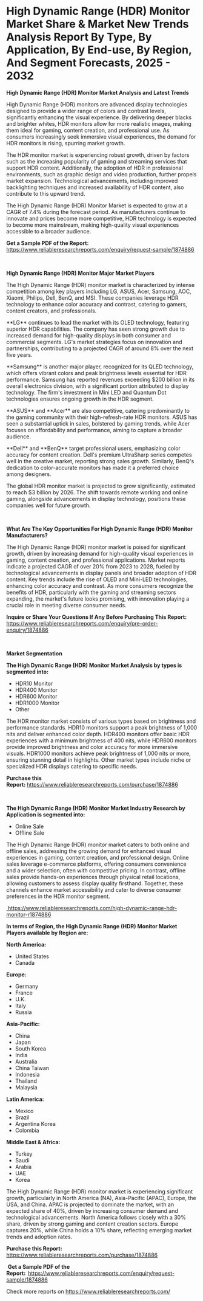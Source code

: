 <p><h1>High Dynamic Range (HDR) Monitor Market Share & Market New Trends Analysis Report By Type, By Application, By End-use, By Region, And Segment Forecasts, 2025 - 2032</h1></p><p><strong>High Dynamic Range (HDR) Monitor Market Analysis and Latest Trends</strong></p>
<p><p>High Dynamic Range (HDR) monitors are advanced display technologies designed to provide a wider range of colors and contrast levels, significantly enhancing the visual experience. By delivering deeper blacks and brighter whites, HDR monitors allow for more realistic images, making them ideal for gaming, content creation, and professional use. As consumers increasingly seek immersive visual experiences, the demand for HDR monitors is rising, spurring market growth.</p><p>The HDR monitor market is experiencing robust growth, driven by factors such as the increasing popularity of gaming and streaming services that support HDR content. Additionally, the adoption of HDR in professional environments, such as graphic design and video production, further propels market expansion. Technological advancements, including improved backlighting techniques and increased availability of HDR content, also contribute to this upward trend.</p><p>The High Dynamic Range (HDR) Monitor Market is expected to grow at a CAGR of 7.4% during the forecast period. As manufacturers continue to innovate and prices become more competitive, HDR technology is expected to become more mainstream, making high-quality visual experiences accessible to a broader audience.</p></p>
<p><strong>Get a Sample PDF of the Report:&nbsp;</strong> <a href="https://www.reliableresearchreports.com/enquiry/request-sample/1874886?utm_campaign=2275&utm_medium=2&utm_source=Github&utm_content=ia&utm_term=05042025&utm_id=high-dynamic-range-hdr-monitor">https://www.reliableresearchreports.com/enquiry/request-sample/1874886</a></p>
<p>&nbsp;</p>
<p><strong>High Dynamic Range (HDR) Monitor Major Market Players</strong></p>
<p><p>The High Dynamic Range (HDR) monitor market is characterized by intense competition among key players including LG, ASUS, Acer, Samsung, AOC, Xiaomi, Philips, Dell, BenQ, and MSI. These companies leverage HDR technology to enhance color accuracy and contrast, catering to gamers, content creators, and professionals.</p><p>**LG** continues to lead the market with its OLED technology, featuring superior HDR capabilities. The company has seen strong growth due to increased demand for high-quality displays in both consumer and commercial segments. LG's market strategies focus on innovation and partnerships, contributing to a projected CAGR of around 8% over the next five years.</p><p>**Samsung** is another major player, recognized for its QLED technology, which offers vibrant colors and peak brightness levels essential for HDR performance. Samsung has reported revenues exceeding $200 billion in its overall electronics division, with a significant portion attributed to display technology. The firm's investment in Mini LED and Quantum Dot technologies ensures ongoing growth in the HDR segment.</p><p>**ASUS** and **Acer** are also competitive, catering predominantly to the gaming community with their high-refresh-rate HDR monitors. ASUS has seen a substantial uptick in sales, bolstered by gaming trends, while Acer focuses on affordability and performance, aiming to capture a broader audience.</p><p>**Dell** and **BenQ** target professional users, emphasizing color accuracy for content creation. Dell's premium UltraSharp series competes well in the creative market, reporting strong sales growth. Similarly, BenQ's dedication to color-accurate monitors has made it a preferred choice among designers.</p><p>The global HDR monitor market is projected to grow significantly, estimated to reach $3 billion by 2026. The shift towards remote working and online gaming, alongside advancements in display technology, positions these companies well for future growth.</p></p>
<p>&nbsp;</p>
<p><strong>What Are The Key Opportunities For High Dynamic Range (HDR) Monitor Manufacturers?</strong></p>
<p><p>The High Dynamic Range (HDR) monitor market is poised for significant growth, driven by increasing demand for high-quality visual experiences in gaming, content creation, and professional applications. Market reports indicate a projected CAGR of over 20% from 2023 to 2028, fueled by technological advancements in display panels and broader adoption of HDR content. Key trends include the rise of OLED and Mini-LED technologies, enhancing color accuracy and contrast. As more consumers recognize the benefits of HDR, particularly with the gaming and streaming sectors expanding, the market's future looks promising, with innovation playing a crucial role in meeting diverse consumer needs.</p></p>
<p><strong>Inquire or Share Your Questions If Any Before Purchasing This Report:</strong> <a href="https://www.reliableresearchreports.com/enquiry/pre-order-enquiry/1874886?utm_campaign=2275&utm_medium=2&utm_source=Github&utm_content=ia&utm_term=05042025&utm_id=high-dynamic-range-hdr-monitor">https://www.reliableresearchreports.com/enquiry/pre-order-enquiry/1874886</a></p>
<p>&nbsp;</p>
<p><strong>Market Segmentation</strong></p>
<p><strong>The High Dynamic Range (HDR) Monitor Market Analysis by types is segmented into:</strong></p>
<p><ul><li>HDR10 Monitor</li><li>HDR400 Monitor</li><li>HDR600 Monitor</li><li>HDR1000 Monitor</li><li>Other</li></ul></p>
<p><p>The HDR monitor market consists of various types based on brightness and performance standards. HDR10 monitors support a peak brightness of 1,000 nits and deliver enhanced color depth. HDR400 monitors offer basic HDR experiences with a minimum brightness of 400 nits, while HDR600 monitors provide improved brightness and color accuracy for more immersive visuals. HDR1000 monitors achieve peak brightness of 1,000 nits or more, ensuring stunning detail in highlights. Other market types include niche or specialized HDR displays catering to specific needs.</p></p>
<p><strong>Purchase this Report:&nbsp;</strong><a href="https://www.reliableresearchreports.com/purchase/1874886?utm_campaign=2275&utm_medium=2&utm_source=Github&utm_content=ia&utm_term=05042025&utm_id=high-dynamic-range-hdr-monitor">https://www.reliableresearchreports.com/purchase/1874886</a></p>
<p>&nbsp;</p>
<p><strong>The High Dynamic Range (HDR) Monitor Market Industry Research by Application is segmented into:</strong></p>
<p><ul><li>Online Sale</li><li>Offline Sale</li></ul></p>
<p><p>The High Dynamic Range (HDR) monitor market caters to both online and offline sales, addressing the growing demand for enhanced visual experiences in gaming, content creation, and professional design. Online sales leverage e-commerce platforms, offering consumers convenience and a wider selection, often with competitive pricing. In contrast, offline sales provide hands-on experiences through physical retail locations, allowing customers to assess display quality firsthand. Together, these channels enhance market accessibility and cater to diverse consumer preferences in the HDR monitor segment.</p></p>
<p><a href="https://www.reliableresearchreports.com/high-dynamic-range-hdr-monitor-r1874886?utm_campaign=2275&utm_medium=2&utm_source=Github&utm_content=ia&utm_term=05042025&utm_id=high-dynamic-range-hdr-monitor">&nbsp;https://www.reliableresearchreports.com/high-dynamic-range-hdr-monitor-r1874886</a></p>
<p><strong>In terms of Region, the High Dynamic Range (HDR) Monitor Market Players available by Region are:</strong></p>
<p>
    <p> <strong> North America: </strong>
        <ul>
            <li>United States</li>
            <li>Canada</li>
        </ul>
        </p> 
    <p> <strong> Europe: </strong>
        <ul>
            <li>Germany</li>
            <li>France</li>
            <li>U.K.</li>
            <li>Italy</li>
            <li>Russia</li>
        </ul>
        </p> 
    <p> <strong> Asia-Pacific: </strong>
        <ul>
            <li>China</li>
            <li>Japan</li>
            <li>South Korea</li>
            <li>India</li>
            <li>Australia</li>
            <li>China Taiwan</li>
            <li>Indonesia</li>
            <li>Thailand</li>
            <li>Malaysia</li>
        </ul>
        </p> 
    <p> <strong> Latin America: </strong>
        <ul>
            <li>Mexico</li>
            <li>Brazil</li>
            <li>Argentina Korea</li>
            <li>Colombia</li>
        </ul>
        </p> 
    <p> <strong> Middle East & Africa: </strong>
        <ul>
            <li>Turkey</li>
            <li>Saudi</li>
            <li>Arabia</li>
            <li>UAE</li>
            <li>Korea</li>
        </ul>
    </p>
    </p>
<p><p>The High Dynamic Range (HDR) monitor market is experiencing significant growth, particularly in North America (NA), Asia-Pacific (APAC), Europe, the USA, and China. APAC is projected to dominate the market, with an expected share of 40%, driven by increasing consumer demand and technological advancements. North America follows closely with a 30% share, driven by strong gaming and content creation sectors. Europe captures 20%, while China holds a 10% share, reflecting emerging market trends and adoption rates.</p></p>
<p><strong>Purchase this Report: </strong><a href="https://www.reliableresearchreports.com/purchase/1874886?utm_campaign=2275&utm_medium=2&utm_source=Github&utm_content=ia&utm_term=05042025&utm_id=high-dynamic-range-hdr-monitor">https://www.reliableresearchreports.com/purchase/1874886</a></p>
<p>&nbsp;<strong>Get a Sample PDF of the Report:&nbsp;&nbsp;</strong><a href="https://www.reliableresearchreports.com/enquiry/request-sample/1874886?utm_campaign=2275&utm_medium=2&utm_source=Github&utm_content=ia&utm_term=05042025&utm_id=high-dynamic-range-hdr-monitor">https://www.reliableresearchreports.com/enquiry/request-sample/1874886</a></p>
<p><strong></strong></p>
<p>Check more reports on <a href="https://www.reliableresearchreports.com/?utm_campaign=2275&utm_medium=2&utm_source=Github&utm_content=ia&utm_term=05042025&utm_id=high-dynamic-range-hdr-monitor">https://www.reliableresearchreports.com/</a></p>